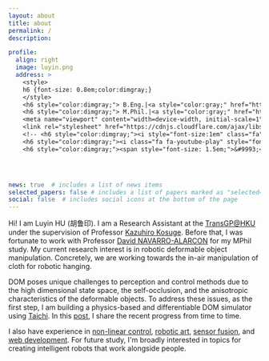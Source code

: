 ```yaml
---
layout: about
title: about
permalink: /
description:

profile:
  align: right
  image: luyin.png
  address: >
    <style>
    h6 {font-size: 0.8em;color:dimgray;}
    </style>
    <h6 style="color:dimgray;"> B.Eng.|<a style="color:gray;" href="https://www.polyu.edu.hk/en/">PolyU</a></h6>
    <h6 style="color:dimgray;"> M.Phil.|<a style="color:gray;" href="https://www.polyu.edu.hk/en/">PolyU</a></h6>
    <meta name="viewport" content="width=device-width, initial-scale=1">
    <link rel="stylesheet" href="https://cdnjs.cloudflare.com/ajax/libs/font-awesome/4.7.0/css/font-awesome.min.css">
    <!-- <h6 style="color:dimgray;"><i style="font-size:1em" class="fa">&#xf1d7;</i> yizhijinlier7</h6> -->
    <h6 style="color:dimgray;"><i class="fa fa-youtube-play" style="font-size:1.5em;color:red"></i> <a style="color:gray;" href="https://www.youtube.com/channel/UCc0V77805epZChBeOx_vGeg">Youtube Channel</a></h6>
    <h6 style="color:dimgray;"><span style="font-size: 1.5em;">&#9993;</span>  19044457r@connect.polyu.hk</h6>




news: true  # includes a list of news items
selected_papers: false # includes a list of papers marked as "selected={true}"
social: false  # includes social icons at the bottom of the page
---
```

<span>
Hi! I am Luyin HU (胡鲁印). I am a Research Assistant at the <a href="https://www.transgp.hk/">TransGP@HKU</a> under the supervision of Professor <a href="https://www.eee.hku.hk/people/kazuhiro-kosuge/">Kazuhiro Kosuge</a>. Before that, I was fortunate to work with Professor <a href="https://www.polyu.edu.hk/en/me/people/academic-teaching-staff/david-navarro-alarcon-dr/">David NAVARRO-ALARCON</a> for my MPhil study.



<span>
My current research interest is in robotic deformable object manipulation. Concretely, we are working towards the in-air manipulation of cloth for robotic hanging.

DOM poses unique challenges to perception and control methods due to the high dimensional state space, the self-occlusion, and the anisotropic characteristics of the deformable objects. To address these issues, as the first step, I am building a physics-based and differentiable DOM simulator using <a href="https://www.taichi-lang.org/">Taichi</a>. In this <a href="https://jinlibot7.github.io/projects/cloth/">post</a>, I share the recent progress from time to time.

<span>
I also have experience in <a href="https://601318ff-63df-413d-983a-b8c13c4c1e60.filesusr.com/ugd/49b3f5_17bf17383fe94c7ea5c6b59d4d84ff64.pdf">non-linear control</a>, <a href="https://jinlibot7.github.io/projects/Pain_With_Sun/">robotic art</a>,  <a href="https://jinlibot7.github.io/projects/Camera_System/">sensor fusion</a>, and <a href="https://jinlibot7.github.io/polyuOnlinePlatform/">web development</a>. For future study, I'm broadly interested in topics for creating intelligent robots that work alongside people.
</span>




